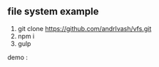 ## file system example

1. git clone https://github.com/andrIvash/vfs.git
2. npm i
3. gulp


demo : 